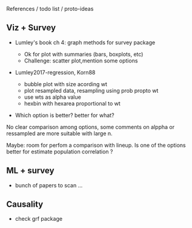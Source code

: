 References / todo list / proto-ideas 

## Viz + Survey
- Lumley's book ch 4: graph methods for survey package

    - Ok for plot with summaries (bars, boxplots, etc)    
    - Challenge: scatter plot,mention some options 

- Lumley2017-regression, Korn88 
    - bubble plot with size acording wt  
    - plot resampled data, resampling using prob propto wt
    - use wts as alpha value
    -  hexbin with hexarea proportional to wt

- Which option is better? better for what? 

No clear comparison among options, some comments on alppha or ressampled are more suitable with large n. 

Maybe: room for perfom a comparison with lineup. Is one of the options better for estimate population correlation ?  


## ML + survey 
- bunch of papers to scan ... 

## Causality
- check grf package


